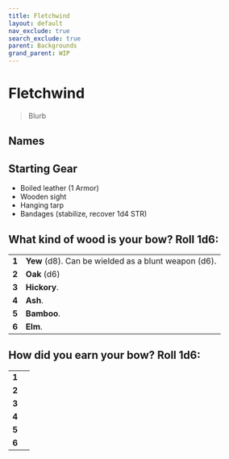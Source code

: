 ```yaml
---
title: Fletchwind
layout: default
nav_exclude: true
search_exclude: true
parent: Backgrounds
grand_parent: WIP
---
```


# Fletchwind

> Blurb

## Names

## Starting Gear
 
- Boiled leather (1 Armor)
- Wooden sight
- Hanging tarp
- Bandages (stabilize, recover 1d4 STR)

## What kind of wood is your bow? Roll 1d6:

|       |              |
| ----- | ------------ |
| **1** | **Yew** (d8). Can be wielded as a blunt weapon (d6).     |
| **2** | **Oak** (d6)     |
| **3** | **Hickory**. |
| **4** | **Ash**.     |
| **5** | **Bamboo**.  |
| **6** | **Elm**.     |

## How did you earn your bow? Roll 1d6:

|       |     |
| ----- | --- |
| **1** |     |
| **2** |     |
| **3** |     |
| **4** |     |
| **5** |     |
| **6** |     |
